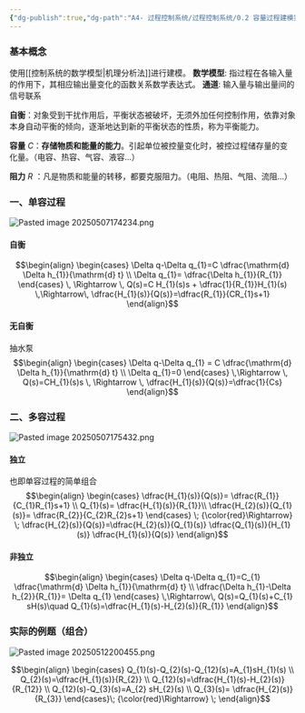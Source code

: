 ```yaml
---
{"dg-publish":true,"dg-path":"A4- 过程控制系统/过程控制系统/0.2 容量过程建模实例.md","permalink":"/A4- 过程控制系统/过程控制系统/0.2 容量过程建模实例/","dgPassFrontmatter":true,"noteIcon":"","created":"2025-03-17T17:37:17.334+08:00","updated":"2025-05-14T13:51:36.484+08:00"}
---
```



### 基本概念
使用[[控制系统的数学模型\|机理分析法]]进行建模。
**数学模型**: 指过程在各输入量的作用下，其相应输出量变化的函数关系数学表达式。
**通道**: 输入量与输出量间的信号联系

**自衡**：对象受到干扰作用后，平衡状态被破坏，无须外加任何控制作用，依靠对象本身自动平衡的倾向，逐渐地达到新的平衡状态的性质，称为平衡能力。

**容量** $C$：**存储物质和能量的能力**。引起单位被控量变化时，被控过程储存量的变化量。（电容、热容、气容、液容...）

**阻力** $R$ ：凡是物质和能量的转移，都要克服阻力。（电阻、热阻、气阻、流阻...）

### 一、单容过程
![Pasted image 20250507174234.png](/img/user/Functional%20files/Photo%20Resources/Pasted%20image%2020250507174234.png)

#### 自衡
$$\begin{align}
\begin{cases}
\Delta q-\Delta q_{1}=C \dfrac{\mathrm{d} \Delta h_{1}}{\mathrm{d} t}  \\
\Delta q_{1}= \dfrac{\Delta h_{1}}{R_{1}}
\end{cases} \, \Rightarrow  \, Q(s)=C H_{1}(s)s + \dfrac{1}{R_{1}}H_{1}(s)  \,\Rightarrow\,  \dfrac{H_{1}(s)}{Q(s)}=\dfrac{R_{1}}{CR_{1}s+1}
\end{align}$$

#### 无自衡
抽水泵
$$\begin{align}
\begin{cases}
\Delta q-\Delta q_{1} = C  \dfrac{\mathrm{d} \Delta h_{1}}{\mathrm{d} t}  \\
\Delta q_{1}=0
\end{cases} \,\Rightarrow \,  Q(s)=CH_{1}(s)s \, \Rightarrow \,  \dfrac{H_{1}(s)}{Q(s)}=\dfrac{1}{Cs}
\end{align}$$


### 二、多容过程
![Pasted image 20250507175432.png](/img/user/Functional%20files/Photo%20Resources/Pasted%20image%2020250507175432.png)

#### 独立
也即单容过程的简单组合
$$\begin{align}
\begin{cases}
\dfrac{H_{1}(s)}{Q(s)}= \dfrac{R_{1}}{C_{1}R_{1}s+1}  \\
Q_{1}(s)= \dfrac{H_{1}(s)}{R_{1}}\\
\dfrac{H_{2}(s)}{Q_{1}(s)}= \dfrac{R_{2}}{C_{2}R_{2}s+1}
\end{cases} \; {\color{red}\Rightarrow} \; \dfrac{H_{2}(s)}{Q(s)}=\dfrac{H_{2}(s)}{Q_{1}(s)}  \dfrac{Q_{1}(s)}{H_{1}(s)} \dfrac{H_{1}(s)}{Q(s)}
\end{align}$$
#### 非独立
$$\begin{align}
\begin{cases}
\Delta q-\Delta q_{1}=C_{1} \dfrac{\mathrm{d} \Delta h_{1}}{\mathrm{d} t}  \\
\dfrac{\Delta h_{1}-\Delta h_{2}}{R_{1}}= \Delta q_{1}
\end{cases} \,\Rightarrow\, Q(s)=Q_{1}(s)+C_{1} sH(s)\quad Q_{1}(s)=\dfrac{H_{1}(s)-H_{2}(s)}{R_{1}}
\end{align}$$

### 实际的例题（组合）
![Pasted image 20250512200455.png](/img/user/Functional%20files/Photo%20Resources/Pasted%20image%2020250512200455.png)

$$\begin{align}
\begin{cases}
 Q_{1}(s)-Q_{2}(s)-Q_{12}(s)=A_{1}sH_{1}(s) \\
Q_{2}(s)=\dfrac{H_{1}(s)}{R_{2}} \\
Q_{12}(s)=\dfrac{H_{1}(s)-H_{2}(s)}{R_{12}} \\
Q_{12}(s)-Q_{3}(s)=A_{2} sH_{2}(s) \\
Q_{3}(s)= \dfrac{H_{2}(s)}{R_{3}}
\end{cases}\; {\color{red}\Rightarrow} \; 
\end{align}$$


